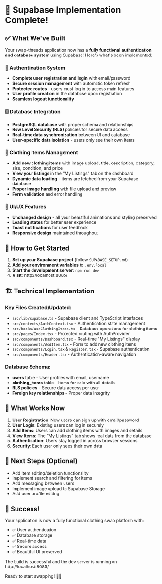 # 🎉 Supabase Implementation Complete!

## ✅ What We've Built

Your swap-threads application now has a **fully functional authentication and database system** using Supabase! Here's what's been implemented:

### 🔐 Authentication System
- **Complete user registration and login** with email/password
- **Secure session management** with automatic token refresh
- **Protected routes** - users must log in to access main features
- **User profile creation** in the database upon registration
- **Seamless logout functionality**

### 🗄️ Database Integration
- **PostgreSQL database** with proper schema and relationships
- **Row Level Security (RLS)** policies for secure data access
- **Real-time data synchronization** between UI and database
- **User-specific data isolation** - users only see their own items

### 👕 Clothing Items Management
- **Add new clothing items** with image upload, title, description, category, size, condition, and price
- **View your listings** in the "My Listings" tab on the dashboard
- **Dynamic data loading** - items are fetched from your Supabase database
- **Proper image handling** with file upload and preview
- **Form validation** and error handling

### 🎨 UI/UX Features
- **Unchanged design** - all your beautiful animations and styling preserved
- **Loading states** for better user experience
- **Toast notifications** for user feedback
- **Responsive design** maintained throughout

## 🚀 How to Get Started

1. **Set up your Supabase project** (follow `SUPABASE_SETUP.md`)
2. **Add your environment variables** to `.env.local`
3. **Start the development server**: `npm run dev`
4. **Visit**: http://localhost:8085/

## 🏗️ Technical Implementation

### Key Files Created/Updated:
- `src/lib/supabase.ts` - Supabase client and TypeScript interfaces
- `src/contexts/AuthContext.tsx` - Authentication state management
- `src/hooks/useClothingItems.ts` - Database operations for clothing items
- `src/pages/Index.tsx` - Protected routing with AuthProvider
- `src/components/Dashboard.tsx` - Real-time "My Listings" display
- `src/components/AddItem.tsx` - Form to add new clothing items
- `src/components/Login.tsx` & `Register.tsx` - Supabase authentication
- `src/components/Header.tsx` - Authentication-aware navigation

### Database Schema:
- **users** table - User profiles with email, username
- **clothing_items** table - Items for sale with all details
- **RLS policies** - Secure data access per user
- **Foreign key relationships** - Proper data integrity

## 🎯 What Works Now

1. **User Registration**: New users can sign up with email/password
2. **User Login**: Existing users can log in securely
3. **Add Items**: Users can add clothing items with images and details
4. **View Items**: The "My Listings" tab shows real data from the database
5. **Authentication**: Users stay logged in across browser sessions
6. **Security**: Each user only sees their own data

## 🔄 Next Steps (Optional)

- Add item editing/deletion functionality
- Implement search and filtering for items
- Add messaging between users
- Implement image upload to Supabase Storage
- Add user profile editing

## 🎊 Success!

Your application is now a fully functional clothing swap platform with:
- ✅ User authentication
- ✅ Database storage
- ✅ Real-time data
- ✅ Secure access
- ✅ Beautiful UI preserved

The build is successful and the dev server is running on http://localhost:8085/

Ready to start swapping! 👕✨
